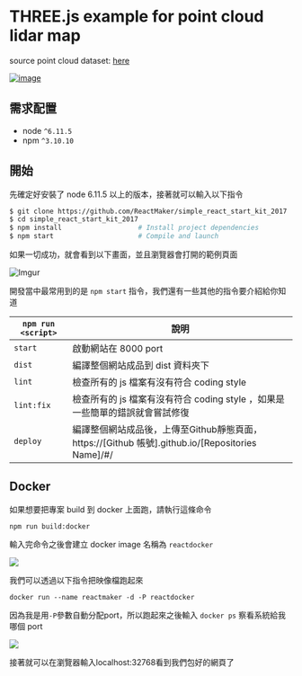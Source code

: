 # THREE.js example for point cloud lidar map

source point cloud dataset: [here](http://www.cvlibs.net/datasets/kitti/raw_data.php)

[![image](https://user-images.githubusercontent.com/6761222/39681983-d6b165d8-51df-11e8-8a5e-038577220af4.png)](https://www.youtube.com/watch?v=LKR5vtDn6Pg)

## 需求配置
* node `^6.11.5`
* npm `^3.10.10`

## 開始

先確定好安裝了 node 6.11.5 以上的版本，接著就可以輸入以下指令

```bash
$ git clone https://github.com/ReactMaker/simple_react_start_kit_2017
$ cd simple_react_start_kit_2017
$ npm install                   # Install project dependencies
$ npm start                     # Compile and launch
```

如果一切成功，就會看到以下畫面，並且瀏覽器會打開的範例頁面

![Imgur](https://i.imgur.com/MLcE6SO.png)

開發當中最常用到的是 `npm start` 指令，我們還有一些其他的指令要介紹給你知道

| `npm run <script>` | 說明                                                                         |
|--------------------|------------------------------------------------------------------------------|
| `start`            | 啟動網站在 8000 port                                                         |
| `dist`             | 編譯整個網站成品到 dist 資料夾下                                             |
| `lint`             | 檢查所有的 js 檔案有沒有符合 coding style                                    |
| `lint:fix`         | 檢查所有的 js 檔案有沒有符合 coding style ，如果是一些簡單的錯誤就會嘗試修復 |
| `deploy`           | 編譯整個網站成品後，上傳至Github靜態頁面，https://[Github 帳號].github.io/[Repositories Name]/#/ |


## Docker


如果想要把專案 build 到 docker 上面跑，請執行這條命令
```
npm run build:docker
```
輸入完命令之後會建立 docker image 名稱為 `reactdocker`

![](https://i.imgur.com/LISz99c.png)

我們可以透過以下指令把映像檔跑起來

```
docker run --name reactmaker -d -P reactdocker
```

因為我是用`-P`參數自動分配port，所以跑起來之後輸入 `docker ps` 察看系統給我哪個 port

![](https://i.imgur.com/Fww1ncw.png)

接著就可以在瀏覽器輸入localhost:32768看到我們包好的網頁了
